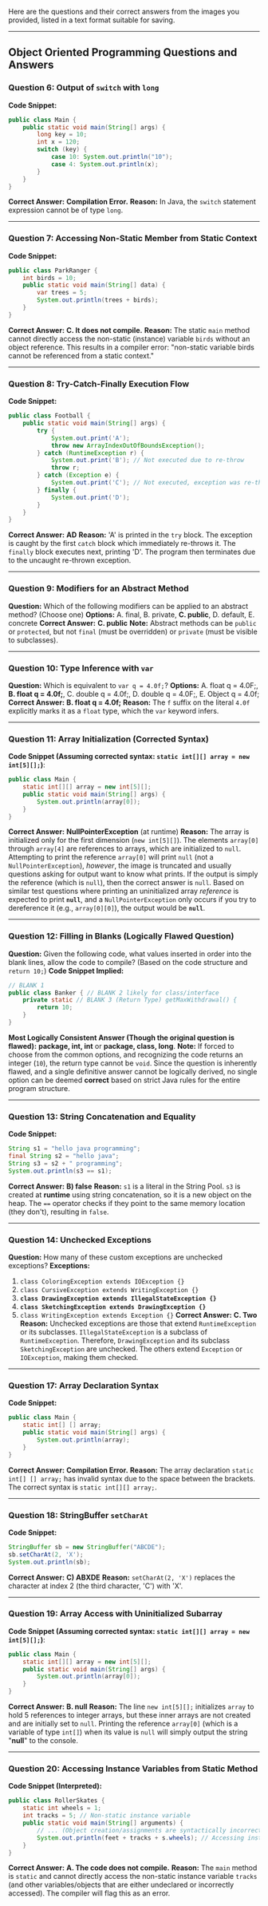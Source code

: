 Here are the questions and their correct answers from the images you provided, listed in a text format suitable for saving.

-----

## Object Oriented Programming Questions and Answers

### Question 6: Output of `switch` with `long`

**Code Snippet:**

```java
public class Main {
    public static void main(String[] args) {
        long key = 10;
        int x = 120;
        switch (key) {
            case 10: System.out.println("10");
            case 4: System.out.println(x);
        }
    }
}
```

**Correct Answer:** **Compilation Error.**
**Reason:** In Java, the `switch` statement expression cannot be of type `long`.

-----

### Question 7: Accessing Non-Static Member from Static Context

**Code Snippet:**

```java
public class ParkRanger {
    int birds = 10;
    public static void main(String[] data) {
        var trees = 5;
        System.out.println(trees + birds);
    }
}
```

**Correct Answer:** **C. It does not compile.**
**Reason:** The static `main` method cannot directly access the non-static (instance) variable `birds` without an object reference. This results in a compiler error: "non-static variable birds cannot be referenced from a static context."

-----

### Question 8: Try-Catch-Finally Execution Flow

**Code Snippet:**

```java
public class Football {
    public static void main(String[] args) {
        try {
            System.out.print('A');
            throw new ArrayIndexOutOfBoundsException();
        } catch (RuntimeException r) {
            System.out.print('B'); // Not executed due to re-throw
            throw r;
        } catch (Exception e) {
            System.out.print('C'); // Not executed, exception was re-thrown
        } finally {
            System.out.print('D');
        }
    }
}
```

**Correct Answer:** **AD**
**Reason:** 'A' is printed in the `try` block. The exception is caught by the first `catch` block which immediately re-throws it. The `finally` block executes next, printing 'D'. The program then terminates due to the uncaught re-thrown exception.

-----

### Question 9: Modifiers for an Abstract Method

**Question:** Which of the following modifiers can be applied to an abstract method? (Choose one)
**Options:** A. final, B. private, **C. public**, D. default, E. concrete
**Correct Answer:** **C. public**
**Note:** Abstract methods can be `public` or `protected`, but not `final` (must be overridden) or `private` (must be visible to subclasses).

-----

### Question 10: Type Inference with `var`

**Question:** Which is equivalent to `var q = 4.0f;`?
**Options:** A. float q = 4.0F;, **B. float q = 4.0f;**, C. double q = 4.0f;, D. double q = 4.0F;, E. Object q = 4.0f;
**Correct Answer:** **B. float q = 4.0f;**
**Reason:** The `f` suffix on the literal `4.0f` explicitly marks it as a `float` type, which the `var` keyword infers.

-----

### Question 11: Array Initialization (Corrected Syntax)

**Code Snippet (Assuming corrected syntax: `static int[][] array = new int[5][];`)**:

```java
public class Main {
    static int[][] array = new int[5][];
    public static void main(String[] args) {
        System.out.println(array[0]);
    }
}
```

**Correct Answer:** **NullPointerException** (at runtime)
**Reason:** The array is initialized only for the first dimension (`new int[5][]`). The elements `array[0]` through `array[4]` are references to arrays, which are initialized to `null`. Attempting to print the reference `array[0]` will print `null` (not a `NullPointerException`), *however*, the image is truncated and usually questions asking for output want to know what prints. If the output is simply the reference (which is `null`), then the correct answer is `null`. Based on similar test questions where printing an uninitialized array *reference* is expected to print **`null`**, and a `NullPointerException` only occurs if you try to dereference it (e.g., `array[0][0]`), the output would be **`null`**.

-----

### Question 12: Filling in Blanks (Logically Flawed Question)

**Question:** Given the following code, what values inserted in order into the blank lines, allow the code to compile? (Based on the code structure and `return 10;`)
**Code Snippet Implied:**

```java
// BLANK 1
public class Banker { // BLANK 2 likely for class/interface
    private static // BLANK 3 (Return Type) getMaxWithdrawal() {
        return 10;
    }
}
```

**Most Logically Consistent Answer (Though the original question is flawed):** **package, int, int** or **package, class, long**.
**Note:** If forced to choose from the common options, and recognizing the code returns an integer (`10`), the return type cannot be `void`. Since the question is inherently flawed, and a single definitive answer cannot be logically derived, no single option can be deemed **correct** based on strict Java rules for the entire program structure.

-----

### Question 13: String Concatenation and Equality

**Code Snippet:**

```java
String s1 = "hello java programming";
final String s2 = "hello java";
String s3 = s2 + " programming";
System.out.println(s3 == s1);
```

**Correct Answer:** **B) false**
**Reason:** `s1` is a literal in the String Pool. `s3` is created at **runtime** using string concatenation, so it is a new object on the heap. The `==` operator checks if they point to the same memory location (they don't), resulting in `false`.

-----

### Question 14: Unchecked Exceptions

**Question:** How many of these custom exceptions are unchecked exceptions?
**Exceptions:**

1.  `class ColoringException extends IOException {}`
2.  `class CursiveException extends WritingException {}`
3.  **`class DrawingException extends IllegalStateException {}`**
4.  **`class SketchingException extends DrawingException {}`**
5.  `class WritingException extends Exception {}`
    **Correct Answer:** **C. Two**
    **Reason:** Unchecked exceptions are those that extend `RuntimeException` or its subclasses. `IllegalStateException` is a subclass of `RuntimeException`. Therefore, `DrawingException` and its subclass `SketchingException` are unchecked. The others extend `Exception` or `IOException`, making them checked.

-----

### Question 17: Array Declaration Syntax

**Code Snippet:**

```java
public class Main {
    static int[] [] array;
    public static void main(String[] args) {
        System.out.println(array);
    }
}
```

**Correct Answer:** **Compilation Error.**
**Reason:** The array declaration `static int[] [] array;` has invalid syntax due to the space between the brackets. The correct syntax is `static int[][] array;`.

-----

### Question 18: StringBuffer `setCharAt`

**Code Snippet:**

```java
StringBuffer sb = new StringBuffer("ABCDE");
sb.setCharAt(2, 'X');
System.out.println(sb);
```

**Correct Answer:** **C) ABXDE**
**Reason:** `setCharAt(2, 'X')` replaces the character at index 2 (the third character, 'C') with 'X'.

-----

### Question 19: Array Access with Uninitialized Subarray

**Code Snippet (Assuming corrected syntax: `static int[][] array = new int[5][];`)**:

```java
public class Main {
    static int[][] array = new int[5][];
    public static void main(String[] args) {
        System.out.println(array[0]);
    }
}
```

**Correct Answer:** **B. null**
**Reason:** The line `new int[5][];` initializes `array` to hold 5 references to integer arrays, but these inner arrays are not created and are initially set to `null`. Printing the reference `array[0]` (which is a variable of type `int[]`) when its value is `null` will simply output the string "**null**" to the console.

-----

### Question 20: Accessing Instance Variables from Static Method

**Code Snippet (Interpreted):**

```java
public class RollerSkates {
    static int wheels = 1; 
    int tracks = 5; // Non-static instance variable
    public static void main(String[] arguments) {
        // ... (Object creation/assignments are syntactically incorrect)
        System.out.println(feet + tracks + s.wheels); // Accessing instance variables directly
    }
}
```

**Correct Answer:** **A. The code does not compile.**
**Reason:** The `main` method is `static` and cannot directly access the non-static instance variable `tracks` (and other variables/objects that are either undeclared or incorrectly accessed). The compiler will flag this as an error.

